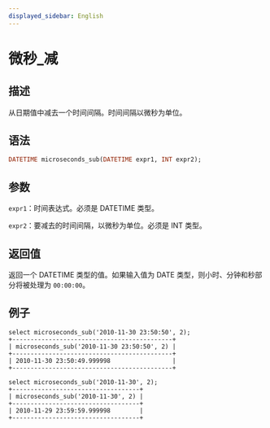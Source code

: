 ```yaml
---
displayed_sidebar: English
---
```


# 微秒_减

## 描述

从日期值中减去一个时间间隔。时间间隔以微秒为单位。

## 语法

```Haskell
DATETIME microseconds_sub(DATETIME expr1, INT expr2);
```

## 参数

`expr1`：时间表达式。必须是 DATETIME 类型。

`expr2`：要减去的时间间隔，以微秒为单位。必须是 INT 类型。

## 返回值

返回一个 DATETIME 类型的值。如果输入值为 DATE 类型，则小时、分钟和秒部分将被处理为 `00:00:00`。

## 例子

```Plain Text
select microseconds_sub('2010-11-30 23:50:50', 2);
+--------------------------------------------+
| microseconds_sub('2010-11-30 23:50:50', 2) |
+--------------------------------------------+
| 2010-11-30 23:50:49.999998                 |
+--------------------------------------------+

select microseconds_sub('2010-11-30', 2);
+-----------------------------------+
| microseconds_sub('2010-11-30', 2) |
+-----------------------------------+
| 2010-11-29 23:59:59.999998        |
+-----------------------------------+
